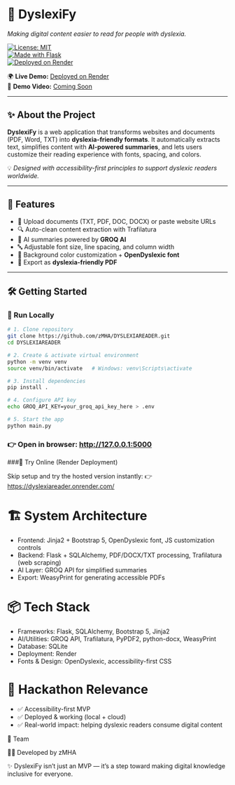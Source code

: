 # 🧩 DyslexiFy  
*Making digital content easier to read for people with dyslexia.*  

[![License: MIT](https://img.shields.io/badge/License-MIT-yellow.svg)](LICENSE)  
[![Made with Flask](https://img.shields.io/badge/Made%20with-Flask-blue.svg)](#)  
[![Deployed on Render](https://img.shields.io/badge/Deployed%20on-Render-green.svg)](#)  

🌍 **Live Demo:** [Deployed on Render](https://dyslexiareader.onrender.com/)  
🎥 **Demo Video:** [Coming Soon](#)  

---

## ✨ About the Project  
**DyslexiFy** is a web application that transforms websites and documents (PDF, Word, TXT) into **dyslexia-friendly formats**. It automatically extracts text, simplifies content with **AI-powered summaries**, and lets users customize their reading experience with fonts, spacing, and colors.  

💡 *Designed with accessibility-first principles to support dyslexic readers worldwide.*  

---

## 🚀 Features  
- 📄 Upload documents (TXT, PDF, DOC, DOCX) or paste website URLs  
- 🔍 Auto-clean content extraction with Trafilatura  
- 🧠 AI summaries powered by **GROQ AI**  
- 🔤 Adjustable font size, line spacing, and column width  
- 🎨 Background color customization + **OpenDyslexic font**  
- 📑 Export as **dyslexia-friendly PDF**  

---

## 🛠️ Getting Started  

### 🔹 Run Locally  
```bash
# 1. Clone repository
git clone https://github.com/zMHA/DYSLEXIAREADER.git
cd DYSLEXIAREADER

# 2. Create & activate virtual environment
python -m venv venv
source venv/bin/activate   # Windows: venv\Scripts\activate

# 3. Install dependencies
pip install .

# 4. Configure API key
echo GROQ_API_KEY=your_groq_api_key_here > .env

# 5. Start the app
python main.py

```

### 👉 Open in browser: http://127.0.0.1:5000


###🔹 Try Online (Render Deployment)

Skip setup and try the hosted version instantly:
👉 https://dyslexiareader.onrender.com/

# 🏗️ System Architecture

- Frontend: Jinja2 + Bootstrap 5, OpenDyslexic font, JS customization controls
- Backend: Flask + SQLAlchemy, PDF/DOCX/TXT processing, Trafilatura (web scraping)
- AI Layer: GROQ API for simplified summaries
- Export: WeasyPrint for generating accessible PDFs

# 📦 Tech Stack

- Frameworks: Flask, SQLAlchemy, Bootstrap 5, Jinja2
- AI/Utilities: GROQ API, Trafilatura, PyPDF2, python-docx, WeasyPrint
- Database: SQLite
- Deployment: Render
- Fonts & Design: OpenDyslexic, accessibility-first CSS

# 📌 Hackathon Relevance

- ✅ Accessibility-first MVP
- ✅ Deployed & working (local + cloud)
- ✅ Real-world impact: helping dyslexic readers consume digital content


👥 Team

👨‍💻 Developed by zMHA



✨ DyslexiFy isn’t just an MVP — it’s a step toward making digital knowledge inclusive for everyone.
